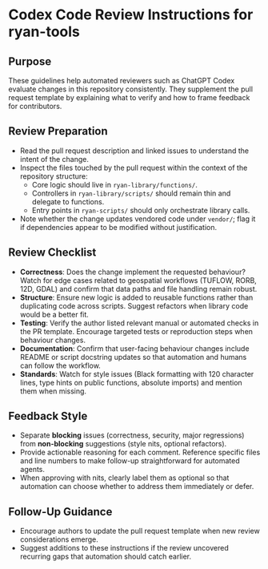 # Codex Code Review Instructions for ryan-tools

## Purpose
These guidelines help automated reviewers such as ChatGPT Codex evaluate changes in this repository
consistently. They supplement the pull request template by explaining what to verify and how to
frame feedback for contributors.

## Review Preparation
- Read the pull request description and linked issues to understand the intent of the change.
- Inspect the files touched by the pull request within the context of the repository structure:
  - Core logic should live in `ryan-library/functions/`.
  - Controllers in `ryan-library/scripts/` should remain thin and delegate to functions.
  - Entry points in `ryan-scripts/` should only orchestrate library calls.
- Note whether the change updates vendored code under `vendor/`; flag it if dependencies appear to
  be modified without justification.

## Review Checklist
- **Correctness**: Does the change implement the requested behaviour? Watch for edge cases related
  to geospatial workflows (TUFLOW, RORB, 12D, GDAL) and confirm that data paths and file handling
  remain robust.
- **Structure**: Ensure new logic is added to reusable functions rather than duplicating code across
  scripts. Suggest refactors when library code would be a better fit.
- **Testing**: Verify the author listed relevant manual or automated checks in the PR template.
  Encourage targeted tests or reproduction steps when behaviour changes.
- **Documentation**: Confirm that user-facing behaviour changes include README or script docstring
  updates so that automation and humans can follow the workflow.
- **Standards**: Watch for style issues (Black formatting with 120 character lines, type hints on
  public functions, absolute imports) and mention them when missing.

## Feedback Style
- Separate **blocking** issues (correctness, security, major regressions) from **non-blocking**
  suggestions (style nits, optional refactors).
- Provide actionable reasoning for each comment. Reference specific files and line numbers to make
  follow-up straightforward for automated agents.
- When approving with nits, clearly label them as optional so that automation can choose whether to
  address them immediately or defer.

## Follow-Up Guidance
- Encourage authors to update the pull request template when new review considerations emerge.
- Suggest additions to these instructions if the review uncovered recurring gaps that automation
  should catch earlier.
